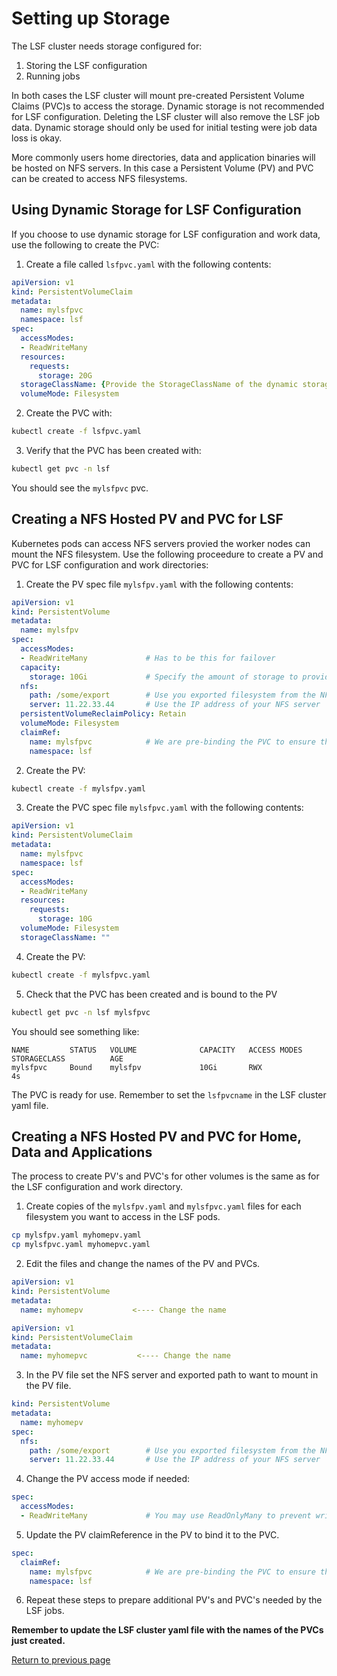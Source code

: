 # Setting up Storage
The LSF cluster needs storage configured for:
1. Storing the LSF configuration
2. Running jobs

In both cases the LSF cluster will mount pre-created Persistent Volume Claims (PVC)s to access the storage.
Dynamic storage is not recommended for LSF configuration.  Deleting the LSF cluster will also remove the LSF job data.  Dynamic storage should only be used for initial testing were job data loss is okay.

More commonly users home directories, data and application binaries will be hosted on NFS servers.  In this case a Persistent Volume (PV) and PVC can be created to access NFS filesystems. 

## Using Dynamic Storage for LSF Configuration
If you choose to use dynamic storage for LSF configuration and work data, use the following to create the PVC:
1. Create a file called `lsfpvc.yaml` with the following contents:
```yaml
apiVersion: v1
kind: PersistentVolumeClaim
metadata:
  name: mylsfpvc
  namespace: lsf
spec:
  accessModes:
  - ReadWriteMany
  resources:
    requests:
      storage: 20G
  storageClassName: {Provide the StorageClassName of the dynamic storage}
  volumeMode: Filesystem
```
2. Create the PVC with:
```bash
kubectl create -f lsfpvc.yaml
```
3. Verify that the PVC has been created with:
```bash
kubectl get pvc -n lsf
```
You should see the `mylsfpvc` pvc.


## Creating a NFS Hosted PV and PVC for LSF
Kubernetes pods can access NFS servers provied the worker nodes can mount the NFS filesystem.  Use the following proceedure to create a PV and PVC for LSF configuration and work directories:
1. Create the PV spec file `mylsfpv.yaml` with the following contents:
```yaml
apiVersion: v1
kind: PersistentVolume
metadata:
  name: mylsfpv
spec:
  accessModes:
  - ReadWriteMany             # Has to be this for failover
  capacity:
    storage: 10Gi             # Specify the amount of storage to provide
  nfs:
    path: /some/export        # Use you exported filesystem from the NFS server
    server: 11.22.33.44       # Use the IP address of your NFS server
  persistentVolumeReclaimPolicy: Retain
  volumeMode: Filesystem
  claimRef:
    name: mylsfpvc            # We are pre-binding the PVC to ensure that the correct PVC uses this PV
    namespace: lsf
```
2. Create the PV:
```bash
kubectl create -f mylsfpv.yaml
```
3. Create the PVC spec file `mylsfpvc.yaml` with the following contents:
```yaml
apiVersion: v1
kind: PersistentVolumeClaim
metadata:
  name: mylsfpvc
  namespace: lsf
spec:
  accessModes:
  - ReadWriteMany
  resources:
    requests:
      storage: 10G
  volumeMode: Filesystem
  storageClassName: ""
```
4. Create the PV:
```bash
kubectl create -f mylsfpvc.yaml
```
5. Check that the PVC has been created and is bound to the PV
```bash
kubectl get pvc -n lsf mylsfpvc
```
You should see something like:
```
NAME         STATUS   VOLUME              CAPACITY   ACCESS MODES   STORAGECLASS          AGE
mylsfpvc     Bound    mylsfpv             10Gi       RWX                                  4s
```
The PVC is ready for use.  Remember to set the `lsfpvcname` in the LSF cluster yaml file.

## Creating a NFS Hosted PV and PVC for Home, Data and Applications
The process to create PV's and PVC's for other volumes is the same as for the LSF configuration and work directory.
1. Create copies of the `mylsfpv.yaml` and `mylsfpvc.yaml` files for each filesystem you want to access in the LSF pods.
```bash
cp mylsfpv.yaml myhomepv.yaml
cp mylsfpvc.yaml myhomepvc.yaml
```
2. Edit the files and change the names of the PV and PVCs.  
```yaml
apiVersion: v1
kind: PersistentVolume
metadata:
  name: myhomepv           <---- Change the name
```
```yaml
apiVersion: v1
kind: PersistentVolumeClaim
metadata:
  name: myhomepvc           <---- Change the name
```
3. In the PV file set the NFS server and exported path to want to mount in the PV file.  
```yaml
kind: PersistentVolume
metadata:
  name: myhomepv
spec:
  nfs:
    path: /some/export        # Use you exported filesystem from the NFS server
    server: 11.22.33.44       # Use the IP address of your NFS server
```
4. Change the PV access mode if needed:
```yaml
spec:
  accessModes:
  - ReadWriteMany             # You may use ReadOnlyMany to prevent write access
```
5. Update the PV claimReference in the PV to bind it to the PVC.
```yaml
spec:
  claimRef:
    name: mylsfpvc            # We are pre-binding the PVC to ensure that the correct PVC uses this PV
    namespace: lsf
```
6. Repeat these steps to prepare additional PV's and PVC's needed by the LSF jobs.

**Remember to update the LSF cluster yaml file with the names of the PVCs just created.**

[Return to previous page](README.md)
